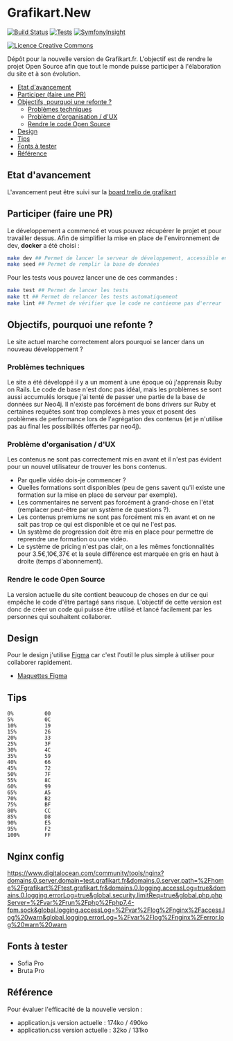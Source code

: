 # Grafikart.New

[![Build Status](https://travis-ci.org/Grafikart/Grafikart.fr.svg?branch=master)](https://travis-ci.org/Grafikart/Grafikart.fr)
[![Tests](https://github.com/Grafikart/Grafikart.fr/workflows/Tests/badge.svg)](https://github.com/Grafikart/Grafikart.fr/actions?query=workflow%3ATests)
[![SymfonyInsight](https://insight.symfony.com/projects/0aed16f6-8916-4755-be7f-4adcadca72fe/mini.svg)](https://insight.symfony.com/projects/0aed16f6-8916-4755-be7f-4adcadca72fe)

<a rel="license" href="http://creativecommons.org/licenses/by-nc-nd/4.0/"><img alt="Licence Creative Commons" style="border-width:0" src="https://i.creativecommons.org/l/by-nc-nd/4.0/80x15.png" /></a>

Dépôt pour la nouvelle version de Grafikart.fr. L'objectif est de rendre le projet Open Source afin que tout le monde puisse participer à l'élaboration du site et à son évolution.

<!-- START doctoc generated TOC please keep comment here to allow auto update -->
<!-- DON'T EDIT THIS SECTION, INSTEAD RE-RUN doctoc TO UPDATE -->

- [Etat d'avancement](#etat-davancement)
- [Participer (faire une PR)](#participer-faire-une-pr)
- [Objectifs, pourquoi une refonte ?](#objectifs-pourquoi-une-refonte-)
  - [Problèmes techniques](#probl%C3%A8mes-techniques)
  - [Problème d'organisation / d'UX](#probl%C3%A8me-dorganisation--dux)
  - [Rendre le code Open Source](#rendre-le-code-open-source)
- [Design](#design)
- [Tips](#tips)
- [Fonts à tester](#fonts-%C3%A0-tester)
- [Référence](#r%C3%A9f%C3%A9rence)

<!-- END doctoc generated TOC please keep comment here to allow auto update -->

## Etat d'avancement

L'avancement peut être suivi sur la [board trello de grafikart](https://trello.com/b/oKnfpVtU/grafikart)

## Participer (faire une PR)

Le développement a commencé et vous pouvez récupérer le projet et pour travailler dessus. Afin de simplifier la mise en place de l'environnement de dev, **docker** a été choisi :

```bash
make dev ## Permet de lancer le serveur de développement, accessible ensuite sur http://grafikart.localhost:8000
make seed ## Permet de remplir la base de données
```

Pour les tests vous pouvez lancer une de ces commandes :

```bash
make test ## Permet de lancer les tests
make tt ## Permet de relancer les tests automatiquement
make lint ## Permet de vérifier que le code ne contienne pas d'erreur
```

## Objectifs, pourquoi une refonte ?

Le site actuel marche correctement alors pourquoi se lancer dans un nouveau développement ?

### Problèmes techniques

Le site a été développé il y a un moment à une époque où j'apprenais Ruby on Rails. Le code de base n'est donc pas idéal, mais les problèmes se sont aussi accumulés lorsque j'ai tenté de passer une partie de la base de données sur Neo4j. Il n'existe pas forcément de bons drivers sur Ruby et certaines requêtes sont trop complexes à mes yeux et posent des problèmes de performance lors de l'agrégation des contenus (et je n'utilise pas au final les possibilités offertes par neo4j).

### Problème d'organisation / d'UX

Les contenus ne sont pas correctement mis en avant et il n'est pas évident pour un nouvel utilisateur de trouver les bons contenus.

- Par quelle vidéo dois-je commencer ?
- Quelles formations sont disponibles (peu de gens savent qu'il existe une formation sur la mise en place de serveur par exemple).
- Les commentaires ne servent pas forcément à grand-chose en l'état (remplacer peut-être par un système de questions ?).
- Les contenus premiums ne sont pas forcément mis en avant et on ne sait pas trop ce qui est disponible et ce qui ne l'est pas.
- Un système de progression doit être mis en place pour permettre de reprendre une formation ou une vidéo.
- Le système de pricing n'est pas clair, on a les mêmes fonctionnalités pour 3.5€,10€,37€ et la seule différence est marquée en gris en haut à droite (temps d'abonnement).

### Rendre le code Open Source

La version actuelle du site contient beaucoup de choses en dur ce qui empêche le code d'être partagé sans risque. L'objectif de cette version est donc de créer un code qui puisse être utilisé et lancé facilement par les personnes qui souhaitent collaborer.

## Design

Pour le design j'utilise [Figma](https://www.figma.com) car c'est l'outil le plus simple à utiliser pour collaborer rapidement.

- [Maquettes Figma](https://www.figma.com/file/HnamCOnYf7eWZCtRIru5o1/Site?node-id=17%3A2)

## Tips

```
0%          00
5%          0C
10%         19
15%         26
20%         33
25%         3F
30%         4C
35%         59
40%         66
45%         72
50%         7F
55%         8C
60%         99
65%         A5
70%         B2
75%         BF
80%         CC
85%         D8
90%         E5
95%         F2
100%        FF
```

## Nginx config

https://www.digitalocean.com/community/tools/nginx?domains.0.server.domain=test.grafikart.fr&domains.0.server.path=%2Fhome%2Fgrafikart%2Ftest.grafikart.fr&domains.0.logging.accessLog=true&domains.0.logging.errorLog=true&global.security.limitReq=true&global.php.phpServer=%2Fvar%2Frun%2Fphp%2Fphp7.4-fpm.sock&global.logging.accessLog=%2Fvar%2Flog%2Fnginx%2Faccess.log%20warn&global.logging.errorLog=%2Fvar%2Flog%2Fnginx%2Ferror.log%20warn%20warn

## Fonts à tester

- Sofia Pro
- Bruta Pro

## Référence

Pour évaluer l'efficacité de la nouvelle version :

- application.js version actuelle : 174ko / 490ko
- application.css version actuelle : 32ko / 131ko
